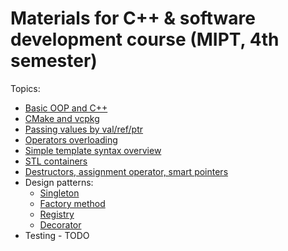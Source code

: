 # Materials for C++ & software development course (MIPT, 4th semester)

Topics:

* [Basic OOP and C++](./oop/)
* [CMake and vcpkg](./cmake_vcpkg)
* [Passing values by val/ref/ptr](./various/value_ptr_ref.cpp)
* [Operators overloading](./various/operators.cpp)
* [Simple template syntax overview](./various/templates.cpp)
* [STL containers](./various/stl_containers.cpp)
* [Destructors, assignment operator, smart pointers](./various/destructors.cpp)
* Design patterns:
    * [Singleton](./various/singleton.cpp)
    * [Factory method](./various/factory_method.cpp)
    * [Registry](./various/registry.cpp)
    * [Decorator](./various/decorator.cpp)
* Testing - TODO
